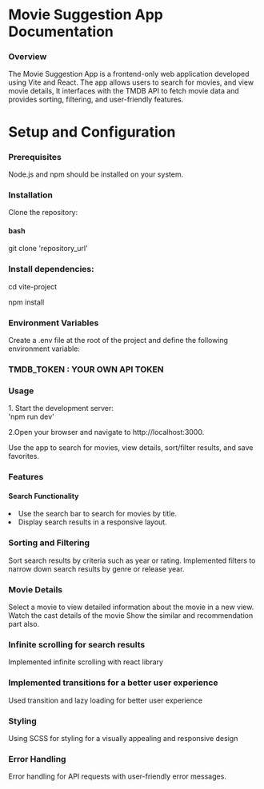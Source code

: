 # Movie Suggestion App Documentation
<h3>Overview</h3>
<p>The Movie Suggestion App is a frontend-only web application developed using Vite and React. The app allows users to search for movies, and view movie details, It interfaces with the TMDB API to fetch movie data and provides sorting, filtering, and user-friendly features.</p>

<h1>Setup and Configuration</h1>
<h3>Prerequisites</h3>
<p>Node.js and npm should be installed on your system.</p>

<h3>Installation</h3>
<p>Clone the repository:</p>
<h4>bash</h4>
<p>git clone 'repository_url'</p>

<h3>Install dependencies:</h3>  
<p>cd vite-project</p>
<p>npm install</p>

<h3>Environment Variables</h3>
<p>Create a .env file at the root of the project and define the following environment variable:</p>

<h3>TMDB_TOKEN : YOUR OWN API TOKEN</h3>

<h3>Usage</h3>
<p>1. Start the development server: <br> 'npm run dev' </br></p>
<p>2.Open your browser and navigate to http://localhost:3000.</p>
<p>Use the app to search for movies, view details, sort/filter results, and save favorites.</p>

<h3>Features</h3>
<h4>Search Functionality</h4>
<li>Use the search bar to search for movies by title.</li>
<li>Display search results in a responsive layout.</li>

<h3>Sorting and Filtering</h3>
<ui>Sort search results by criteria such as year or rating.</ui>
<ui>Implemented filters to narrow down search results by genre or release year.</ui>

<h3>Movie Details</h3>
<ui>Select a movie to view detailed information about the movie in a new view.</ui>
<ui>Watch the cast details of the movie</ui>
<ui>Show the similar and recommendation part also.</ui>

<h3>Infinite scrolling for search results</h3>
<p>Implemented infinite scrolling with react library</p>

<h3>Implemented transitions for a better user experience</h3>
<p>Used transition and lazy loading for better user experience</p>

<h3>Styling</h3>
<p>Using SCSS for styling for a visually appealing and responsive design</p>

<h3>Error Handling</h3>
<ui>Error handling for API requests with user-friendly error messages.</ui>

